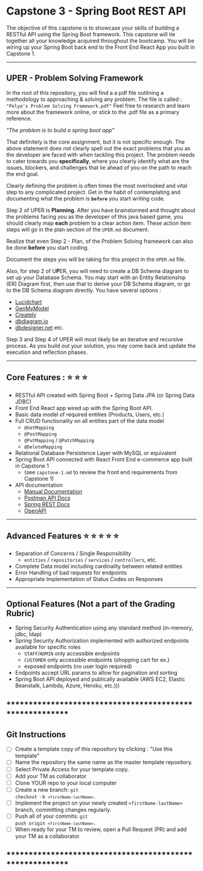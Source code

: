 # Capstone 3 - Spring Boot REST API

The objective of this capstone is to showcase your skills of building a RESTful API using the Spring Boot framework.
This capstone will tie together all your knowledge acquired throughout the bootcamp.  You will be wiring up your Spring Boot back end to the Front End React App you built in Capstone 1.  

___
## UPER - Problem Solving Framework

In the root of this repository, you will find a a pdf file outlining a methodology to approaching & solving any problem.  The file is called : <code>"Polya's Problem Solving Framework.pdf"</code>  Feel free to research and learn more about the framework online, or stick to the .pdf file as a primary reference.

<i>"The problem is to build a spring boot app"</i>

That definitely is the core assignment, but it is not specific enough.  The above statement does not clearly spell out the exact problems that you as the developer are faced with when tackling this project.  The problem needs to cater towards you **specifically**, where you clearly identify what are the issues, blockers, and challenges that lie ahead of you on the path to reach the end goal.  

Clearly defining the problem is often times the most overlooked and vital step to any complicated project.  Get in the habit of contemplating and documenting what the problem is <code><strong>before</strong></code> you start writing code.  

Step 2 of UPER is <strong>Planning</strong>.  After you have brainstormed and thought about the problems facing you as the developer of this java based game, you should clearly map <strong>each</strong> problem to a clear action item.  These action item steps will go in the plan section of the <code>UPER.md</code> document.  

Realize that even Step 2 - Plan, of the Problem Solving framework can also be done <strong>before</strong> you start coding. 

Document the steps you will be taking for this project in the <code>UPER.md</code> file.  

Also, for step 2 of U<strong>P</strong>ER, you will need to create a DB Schema diagram to set up your Database Schema.  You may start with an Entity Relationship (ER) Diagram first, then use that to derive your DB Schema diagram, or go to the DB Schema diagram directly.  You have several options : 

- [Lucidchart](https://www.lucidchart.com/)
- [GenMyModel](https://app.genmymodel.com/)
- [Creately](https://creately.com/diagram-type/class-diagram)
- [dbdiagram.io](https://dbdiagram.io/home)
- [dbdesigner.net](https://www.dbdesigner.net/)
etc.

Step 3 and Step 4 of UPER will most likely be an iterative and recursive process.  As you build out your solution, you may come back and update the execution and reflection phases.

***************************************************************
## Core Features : ⭐️ ⭐️ ⭐️

- RESTful API created with Spring Boot + Spring Data JPA (or Spring Data JDBC)
- Front End React app wired up with the Spring Boot API.
- Basic data model of required entities (Products, Users, etc.)
- Full CRUD functionality on all entities part of the data model 
  - `@GetMapping`
  - `@PostMapping`
  - `@PutMapping` / `@PatchMapping`
  - `@DeleteMapping`
- Relational Database Persistence Layer with MySQL or equivalent
- Spring Boot API connected with React Front End e-commerce app built in Capstone 1
  - (see `capstone-1.md` to review the front end requirements from Capstone 1)
- API documentation
  - [Manual Documentation](https://blog.newrelic.com/engineering/documenting-restful-apis/)
  - [Postman API Docs](https://www.postman.com/api-documentation-tool/)
  - [Spring REST Docs](https://spring.io/projects/spring-restdocs)
  - [OpenAPI](https://springdoc.org/)

****************************************************************
## Advanced Features ⭐️ ⭐️ ⭐️ ⭐️ ⭐️
- Separation of Concerns / Single Responsibility
  - `entities` / `repositories` / `services` / `controllers`, etc.
- Complete Data model including cardinality between related entities
- Error Handling of bad requests for endpoints
- Appropriate Implementation of Status Codes on Responses

****************************************************************
## Optional Features (Not a part of the Grading Rubric)
- Spring Security Authentication using any standard method (in-memory, jdbc, ldap)
- Spring Security Authorization implemented with authorized endpoints available for specific roles
  - `STAFF`/`ADMIN` only accessible endpoints
  - `CUSTOMER` only accessible endpoints (shopping cart for ex.)
  - exposed endpoints (no user login required)
- Endpoints accept URL params to allow for pagination and sorting
- Spring Boot API deployed and publically available (AWS EC2, Elastic Beanstalk, Lambda, Azure, Heroku, etc.)))

## ********************************************************
## Git Instructions

- [ ] Create a template copy of this repository by clicking : "Use this template"
- [ ] Name the repository the same name as the master template repository.  
- [ ] Select Private Access for your template copy.
- [ ] Add your TM as collaborator
- [ ] Clone YOUR repo to your local computer
- [ ] Create a new branch: <code>git checkout -b `<firstName-lastName>`</code>.
- [ ] Implement the project on your newly created `<firstName-lastName>` branch, committing changes regularly.
- [ ] Push all of your commits: <code>git push origin `<firstName-lastName>`</code>.
- [ ] When ready for your TM to review, open a Pull Request (PR) and add your TM as a collaborator.
## ********************************************************